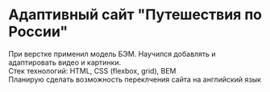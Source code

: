# Адаптивный сайт "Путешествия по России"
При верстке применил модель БЭМ. Научился добавлять и адаптировать видео и картинки. <br/>
Стек технологий:
HTML, CSS (flexbox, grid), BEM <br/>
Планирую сделать возможность переклчения сайта на английский язык
